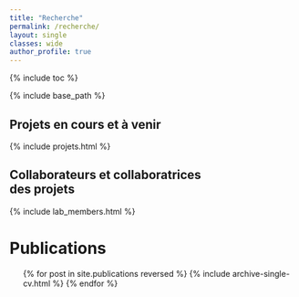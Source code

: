 ```yaml
---
title: "Recherche"
permalink: /recherche/
layout: single
classes: wide
author_profile: true
---
```


{% include toc %}

{% include base_path %}

## Projets en cours et à venir

{% include projets.html %}


## Collaborateurs et collaboratrices<br>des projets

{% include lab_members.html %}

Publications
======
  <ul>{% for post in site.publications reversed %}
    {% include archive-single-cv.html %}
  {% endfor %}</ul>

